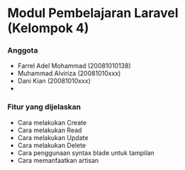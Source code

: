 # Modul Pembelajaran Laravel (Kelompok 4)

### Anggota
- Farrel Adel Mohammad (20081010138)
- Muhammad Alviriza (20081010xxx)
- Dani Kian (20081010xxx)
- 
### Fitur yang dijelaskan
- Cara melakukan Create
- Cara melakukan Read
- Cara melakukan Update
- Cara melakukan Delete
- Cara penggunaan syntax blade untuk tampilan
- Cara memanfaatkan artisan
